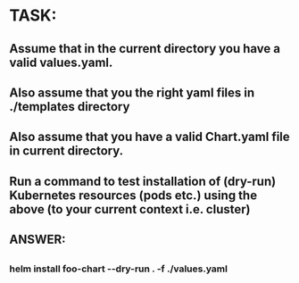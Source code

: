 
#
# TASK:  
##     
##  Assume that in the current directory you have a valid values.yaml.  
##  Also assume that you the right yaml files in ./templates directory 
##  Also assume that you have a valid Chart.yaml file in current directory.
##
##  Run a command to test installation of (dry-run) Kubernetes resources (pods etc.) using the above (to your current context i.e. cluster)
##

##
## ANSWER:
##

### 
###  helm install foo-chart --dry-run . -f ./values.yaml
###
